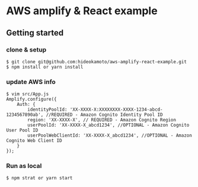 # AWS amplify & React example

## Getting started

### clone & setup

```
$ git clone git@github.com:hideokamoto/aws-amplify-react-example.git
$ npm install or yarn install
```

### update AWS info

```
$ vim src/App.js
Amplify.configure({
    Auth: {
        identityPoolId: 'XX-XXXX-X:XXXXXXXX-XXXX-1234-abcd-1234567890ab', //REQUIRED - Amazon Cognito Identity Pool ID
        region: 'XX-XXXX-X', // REQUIRED - Amazon Cognito Region
        userPoolId: 'XX-XXXX-X_abcd1234', //OPTIONAL - Amazon Cognito User Pool ID
        userPoolWebClientId: 'XX-XXXX-X_abcd1234', //OPTIONAL - Amazon Cognito Web Client ID
    }
});
```

### Run as local

```
$ npm strat or yarn start
```
